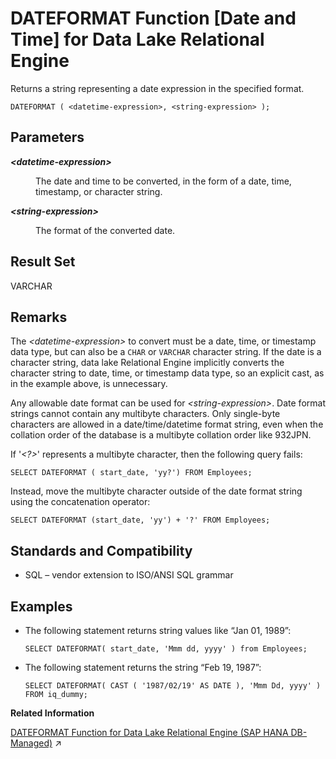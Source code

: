 <!-- loioa546abe884f21015bc048c3994136804 -->

# DATEFORMAT Function \[Date and Time\] for Data Lake Relational Engine

Returns a string representing a date expression in the specified format.



```
DATEFORMAT ( <datetime-expression>, <string-expression> );
```



<a name="loioa546abe884f21015bc048c3994136804__DATEFORMAT_parm1"/>

## Parameters


<dl>
<dt><b>

*<datetime-expression\>*

</b></dt>
<dd>

The date and time to be converted, in the form of a date, time, timestamp, or character string.



</dd><dt><b>

*<string-expression\>*

</b></dt>
<dd>

The format of the converted date.



</dd>
</dl>



<a name="loioa546abe884f21015bc048c3994136804__DATEFORMAT_returns1"/>

## Result Set

VARCHAR



<a name="loioa546abe884f21015bc048c3994136804__DATEFORMAT_remarks1"/>

## Remarks

The *<datetime-expression\>* to convert must be a date, time, or timestamp data type, but can also be a `CHAR` or `VARCHAR` character string. If the date is a character string, data lake Relational Engine implicitly converts the character string to date, time, or timestamp data type, so an explicit cast, as in the example above, is unnecessary.

Any allowable date format can be used for *<string-expression\>*. Date format strings cannot contain any multibyte characters. Only single-byte characters are allowed in a date/time/datetime format string, even when the collation order of the database is a multibyte collation order like 932JPN.

If '*<?\>*' represents a multibyte character, then the following query fails:

```
SELECT DATEFORMAT ( start_date, 'yy?') FROM Employees;
```

Instead, move the multibyte character outside of the date format string using the concatenation operator:

```
SELECT DATEFORMAT (start_date, 'yy') + '?' FROM Employees;
```



<a name="loioa546abe884f21015bc048c3994136804__DATEFORMAT_standards1"/>

## Standards and Compatibility

-   SQL – vendor extension to ISO/ANSI SQL grammar



<a name="loioa546abe884f21015bc048c3994136804__DATEFORMAT_examples1"/>

## Examples

-   The following statement returns string values like “Jan 01, 1989”:

    ```
    SELECT DATEFORMAT( start_date, 'Mmm dd, yyyy' ) from Employees;
    ```

-   The following statement returns the string “Feb 19, 1987”:

    ```
    SELECT DATEFORMAT( CAST ( '1987/02/19' AS DATE ), 'Mmm Dd, yyyy' ) FROM iq_dummy;
    ```


**Related Information**  


[DATEFORMAT Function for Data Lake Relational Engine (SAP HANA DB-Managed)](https://help.sap.com/viewer/a898e08b84f21015969fa437e89860c8/2024_1_QRC/en-US/d8071cc3053447a9bd6d90807082d61a.html "Returns a string representing a date expression in the specified format.") :arrow_upper_right:

